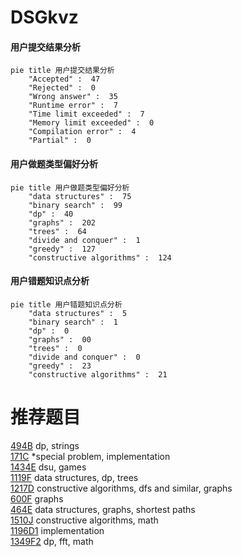 # DSGkvz

<!-- tabs:start -->



#### **用户提交结果分析**

```mermaid
pie title 用户提交结果分析
    "Accepted" :  47
    "Rejected" :  0
    "Wrong answer" :  35
    "Runtime error" :  7
    "Time limit exceeded" :  7
    "Memory limit exceeded" :  0
    "Compilation error" :  4
    "Partial" :  0
```

#### **用户做题类型偏好分析**

```mermaid
pie title 用户做题类型偏好分析
    "data structures" :  75
    "binary search" :  99
    "dp" :  40
    "graphs" :  202
    "trees" :  64
    "divide and conquer" :  1
    "greedy" :  127
    "constructive algorithms" :  124
```
#### **用户错题知识点分析**

```mermaid
pie title 用户错题知识点分析
    "data structures" :  5
    "binary search" :  1
    "dp" :  0
    "graphs" :  00
    "trees" :  0
    "divide and conquer" :  0
    "greedy" :  23
    "constructive algorithms" :  21
```



<!-- tabs:end -->
# 推荐题目
[494B](https://codeforces.com/contest/494/problem/B)		dp,
                        strings		  
[171C](https://codeforces.com/contest/171/problem/C)		*special problem,
                        implementation		  
[1434E](https://codeforces.com/contest/1434/problem/E)		dsu,
                        games		  
[1119F](https://codeforces.com/contest/1119/problem/F)		data structures,
                        dp,
                        trees		  
[1217D](https://codeforces.com/contest/1217/problem/D)		constructive algorithms,
                        dfs and similar,
                        graphs		  
[600F](https://codeforces.com/contest/600/problem/F)		graphs		  
[464E](https://codeforces.com/contest/464/problem/E)		data structures,
                        graphs,
                        shortest paths		  
[1510J](https://codeforces.com/contest/1510/problem/J)		constructive algorithms,
                        math		  
[1196D1](https://codeforces.com/contest/1196D/problem/1)		implementation		  
[1349F2](https://codeforces.com/contest/1349F/problem/2)		dp,
                        fft,
                        math		  
